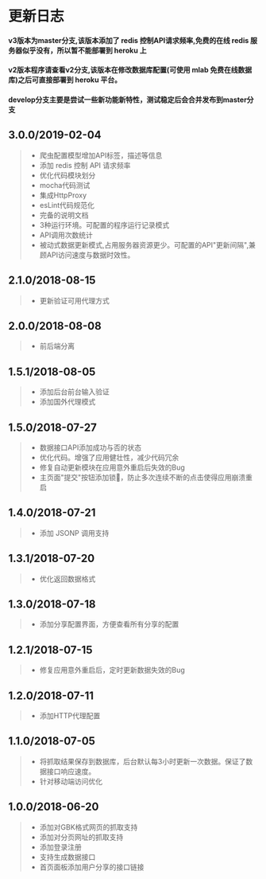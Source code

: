 # 更新日志

#### v3版本为master分支,该版本添加了 redis 控制API请求频率,免费的在线 redis 服务器似乎没有，所以暂不能部署到 heroku 上

#### v2版本程序请查看v2分支,该版本在修改数据库配置(可使用 mlab 免费在线数据库)之后可直接部署到 heroku 平台。

#### develop分支主要是尝试一些新功能新特性，测试稳定后会合并发布到master分支


## 3.0.0/2019-02-04
>* 爬虫配置模型增加API标签，描述等信息
>* 添加 redis 控制 API 请求频率
>* 优化代码模块划分
>* mocha代码测试
>* 集成HttpProxy
>* esLint代码规范化
>* 完备的说明文档
>* 3种运行环境。可配置的程序运行记录模式
>* API调用次数统计
>* 被动式数据更新模式,占用服务器资源更少。可配置的API"更新间隔",兼顾API访问速度与数据时效性。

## 2.1.0/2018-08-15
>* 更新验证可用代理方式

## 2.0.0/2018-08-08
>* 前后端分离

## 1.5.1/2018-08-05
>* 添加后台前台输入验证
>* 添加国外代理模式

## 1.5.0/2018-07-27
>* 数据接口API添加成功与否的状态
>* 优化代码。增强了应用健壮性，减少代码冗余
>* 修复自动更新模块在应用意外重启后失效的Bug
>* 主页面"提交"按钮添加锁🔐，防止多次连续不断的点击使得应用崩溃重启

## 1.4.0/2018-07-21
>* 添加 JSONP 调用支持

## 1.3.1/2018-07-20
>* 优化返回数据格式

## 1.3.0/2018-07-18
>* 添加分享配置界面，方便查看所有分享的配置

## 1.2.1/2018-07-15
>* 修复应用意外重启后，定时更新数据失效的Bug

## 1.2.0/2018-07-11
>* 添加HTTP代理配置

## 1.1.0/2018-07-05
>* 将抓取结果保存到数据库，后台默认每3小时更新一次数据。保证了数据接口响应速度。
>* 针对移动端访问优化

## 1.0.0/2018-06-20
>* 添加对GBK格式网页的抓取支持
>* 添加对分页网址的抓取支持
>* 添加登录注册
>* 支持生成数据接口
>* 首页面板添加用户分享的接口链接
